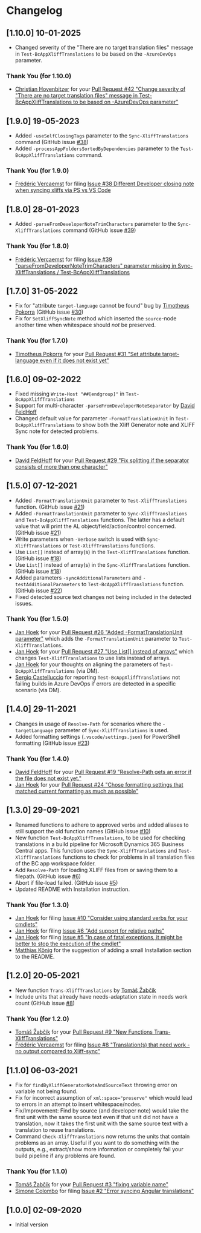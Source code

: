 # Changelog

## [1.10.0] 10-01-2025

* Changed severity of the "There are no target translation files" message in `Test-BcAppXliffTranslations` to be based on the `-AzureDevOps` parameter.

### Thank You (for 1.10.0)

* [Christian Hovenbitzer](https://github.com/ChristianHovenbitzer) for your [Pull Request #42 "Change severity of "There are no target translation files" message in Test-BcAppXliffTranslations to be based on -AzureDevOps parameter"](https://github.com/rvanbekkum/ps-xliff-sync/pull/42)

## [1.9.0] 19-05-2023

* Added `-useSelfClosingTags` parameter to the `Sync-XliffTranslations` command (GitHub issue [#38](https://github.com/rvanbekkum/ps-xliff-sync/issues/38))
* Added `-processAppFoldersSortedByDependencies` parameter to the `Test-BcAppXliffTranslations` command.

### Thank You (for 1.9.0)

* [Frédéric Vercaemst](https://github.com/fvet) for filing [Issue #38 Different Developer closing note when syncing xliffs via PS vs VS Code](https://github.com/rvanbekkum/ps-xliff-sync/issues/38)

## [1.8.0] 28-01-2023

* Added `-parseFromDeveloperNoteTrimCharacters` parameter to the `Sync-XliffTranslations` command (GitHub issue [#39](https://github.com/rvanbekkum/ps-xliff-sync/issues/39))

### Thank You (for 1.8.0)

* [Frédéric Vercaemst](https://github.com/fvet) for filing [Issue #39 "parseFromDeveloperNoteTrimCharacters" parameter missing in Sync-XliffTranslations / Test-BcAppXliffTranslations](https://github.com/rvanbekkum/ps-xliff-sync/issues/39)

## [1.7.0] 31-05-2022

* Fix for "attribute `target-language` cannot be found" bug by [Timotheus Pokorra](https://github.com/tpokorra) (GitHub issue [#30](https://github.com/rvanbekkum/ps-xliff-sync/issues/30))
* Fix for `SetXliffSyncNote` method which inserted the `source`-node another time when whitespace should _not_ be preserved.

### Thank You (for 1.7.0)

* [Timotheus Pokorra](https://github.com/tpokorra) for your [Pull Request #31 "Set attribute target-language even if it does not exist yet"](https://github.com/rvanbekkum/ps-xliff-sync/pull/31)

## [1.6.0] 09-02-2022

* Fixed missing `Write-Host "##[endgroup]"` in `Test-BcAppXliffTranslations`
* Support for multi-character `-parseFromDeveloperNoteSeparator` by [David FeldHoff](https://github.com/DavidFeldhoff)
* Changed default value for parameter `-FormatTranslationUnit` in `Test-BcAppXliffTranslations` to show both the Xliff Generator note and XLIFF Sync note for detected problems.

### Thank You (for 1.6.0)

* [David FeldHoff](https://github.com/DavidFeldhoff) for your [Pull Request #29 "Fix splitting if the separator consists of more than one character"](https://github.com/rvanbekkum/ps-xliff-sync/pull/29)

## [1.5.0] 07-12-2021

* Added `-FormatTranslationUnit` parameter to `Test-XliffTranslations` function. (GitHub issue [#21](https://github.com/rvanbekkum/ps-xliff-sync/issues/21))
* Added `-FormatTranslationUnit` parameter to `Sync-XliffTranslations` and `Test-BcAppXliffTranslations` functions. The latter has a default value that will print the AL object/field/action/control concerned. (GitHub issue [#21](https://github.com/rvanbekkum/ps-xliff-sync/issues/21))
* Write parameters when `-Verbose` switch is used with `Sync-XliffTranslations` or `Test-XliffTranslations` functions.
* Use `List[]` instead of array(s) in the `Test-XliffTranslations` function. (GitHub issue [#18](https://github.com/rvanbekkum/ps-xliff-sync/issues/18))
* Use `List[]` instead of array(s) in the `Sync-XliffTranslations` function. (GitHub issue [#18](https://github.com/rvanbekkum/ps-xliff-sync/issues/18))
* Added parameters `-syncAdditionalParameters` and `-testAdditionalParameters` to `Test-BcAppXliffTranslations` function. (GitHub issue [#22](https://github.com/rvanbekkum/ps-xliff-sync/issues/22))
* Fixed detected source text changes not being included in the detected issues.

### Thank You (for 1.5.0)

* [Jan Hoek](https://github.com/jhoek) for your [Pull Request #26 "Added -FormatTranslationUnit parameter"](https://github.com/rvanbekkum/ps-xliff-sync/pull/26) which adds the `-FormatTranslationUnit` parameter to `Test-XliffTranslations`.
* [Jan Hoek](https://github.com/jhoek) for your [Pull Request #27 "Use List[] instead of arrays"](https://github.com/rvanbekkum/ps-xliff-sync/pull/27) which changes `Test-XliffTranslations` to use lists instead of arrays.
* [Jan Hoek](https://github.com/jhoek) for your thoughts on aligning the parameters of `Test-BcAppXliffTranslations` (via DM).
* [Sergio Castelluccio](https://github.com/eclipses) for reporting `Test-BcAppXliffTranslations` not failing builds in Azure DevOps if errors are detected in a specific scenario (via DM).

## [1.4.0] 29-11-2021

* Changes in usage of `Resolve-Path` for scenarios where the `-targetLanguage` parameter of `Sync-XliffTranslations` is used.
* Added formatting settings (`.vscode/settings.json`) for PowerShell formatting (GitHub issue [#23](https://github.com/rvanbekkum/ps-xliff-sync/issues/23))

### Thank You (for 1.4.0)

* [David FeldHoff](https://github.com/DavidFeldhoff) for your [Pull Request #19 "Resolve-Path gets an error if the file does not exist yet."](https://github.com/rvanbekkum/ps-xliff-sync/pull/19)
* [Jan Hoek](https://github.com/jhoek) for your [Pull Request #24 "Chose formatting settings that matched current formatting as much as possible"](https://github.com/rvanbekkum/ps-xliff-sync/pull/19)

## [1.3.0] 29-09-2021

* Renamed functions to adhere to approved verbs and added aliases to still support the old function names (GitHub issue [#10](https://github.com/rvanbekkum/ps-xliff-sync/issues/10))
* New function `Test-BcAppXliffTranslations`, to be used for checking translations in a build pipeline for Microsoft Dynamics 365 Business Central apps. This function uses the `Sync-XliffTranslations` and `Test-XliffTranslations` functions to check for problems in all translation files of the BC app workspace folder.
* Add `Resolve-Path` for loading XLIFF files from or saving them to a filepath. (GitHub issue [#6](https://github.com/rvanbekkum/ps-xliff-sync/issues/6))
* Abort if file-load failed. (GitHub issue [#5](https://github.com/rvanbekkum/ps-xliff-sync/issues/5))
* Updated README with Installation instruction.

### Thank You (for 1.3.0)

* [Jan Hoek](https://github.com/jhoek) for filing [Issue #10 "Consider using standard verbs for your cmdlets"](https://github.com/rvanbekkum/ps-xliff-sync/issues/10)
* [Jan Hoek](https://github.com/jhoek) for filing [Issue #6 "Add support for relative paths"](https://github.com/rvanbekkum/ps-xliff-sync/issues/6)
* [Jan Hoek](https://github.com/jhoek) for filing [Issue #5 "In case of fatal exceptions, it might be better to stop the execution of the cmdlet"](https://github.com/rvanbekkum/ps-xliff-sync/issues/5)
* [Matthias König](https://github.com/aptMattKoe) for the suggestion of adding a small Installation section to the README.

## [1.2.0] 20-05-2021

* New function `Trans-XliffTranslations` by [Tomáš Žabčík](https://github.com/zabcik)
* Include units that already have needs-adaptation state in needs work count (GitHub issue [#8](https://github.com/rvanbekkum/ps-xliff-sync/issues/8))

### Thank You (for 1.2.0)

* [Tomáš Žabčík](https://github.com/zabcik) for your [Pull Request #9 "New Functions Trans-XliffTranslations"](https://github.com/rvanbekkum/ps-xliff-sync/pull/9)
* [Frédéric Vercaemst](https://github.com/fvet) for filing [Issue #8 "Translation(s) that need work - no output compared to Xliff-sync"](https://github.com/rvanbekkum/ps-xliff-sync/issues/8)

## [1.1.0] 06-03-2021

* Fix for `findByXliffGeneratorNoteAndSourceText` throwing error on variable not being found.
* Fix for incorrect assumption of `xml:space="preserve"` which would lead to errors in an attempt to insert whitespace/nodes.
* Fix/Improvement: Find by source (and developer note) would take the first unit with the same source text even if that unit did not have a translation, now it takes the first unit with the same source text with a translation to reuse translations.
* Command `Check-XliffTranslations` now returns the units that contain problems as an array. Useful if you want to do something with the outputs, e.g., extract/show more information or completely fail your build pipeline if any problems are found.

### Thank You (for 1.1.0)

* [Tomáš Žabčík](https://github.com/zabcik) for your [Pull Request #3 "fixing variable name"](https://github.com/rvanbekkum/ps-xliff-sync/pull/3)
* [Simone Colombo](https://github.com/simooo985) for filing [Issue #2 "Error syncing Angular translations"](https://github.com/rvanbekkum/ps-xliff-sync/issues/2)

## [1.0.0] 02-09-2020

* Initial version
